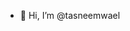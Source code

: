 - 👋 Hi, I’m @tasneemwael

<!---
tasneemwael/tasneemwael is a ✨ special ✨ repository because its `README.md` (this file) appears on your GitHub profile.
You can click the Preview link to take a look at your changes.
--->
